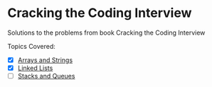 # Cracking the Coding Interview
Solutions to the problems from book Cracking the Coding Interview

Topics Covered:
- [x] [Arrays and Strings](arrays-and-strings/)
- [x] [Linked Lists](linked-lists/)
- [ ] [Stacks and Queues](stacks-and-queues/)
